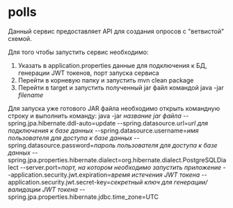 # polls

Данный сервис предоставляет API для создания опросов с "ветвистой" схемой.

Для того чтобы запустить сервис необходимо:

1) Указать в application.properties данные для подключения к БД, генерации JWT токенов, порт запуска сервиса
2) Перейти в корневую папку и запустить mvn clean package
3) Перейти в target и запустить полученный jar файл командой java -jar *filename*

Для запуска уже готового JAR файла необходимо открыть командную строку и выполнить команду: java -jar *название jar файла* --spring.jpa.hibernate.ddl-auto=update --spring.datasource.url=*url для подключения к базе данных* --spring.datasource.username=*имя пользователя для доступа к базе данных* --spring.datasource.password=*пароль пользователя для доступа к базе данных* --spring.jpa.properties.hibernate.dialect=org.hibernate.dialect.PostgreSQLDialect --server.port=*порт, на котором необходимо запустить приложение* --application.security.jwt.expiration=*время истечения JWT токена* --application.security.jwt.secret-key=*секретный ключ для генерации/валидации JWT токена* --spring.jpa.properties.hibernate.jdbc.time_zone=UTC
